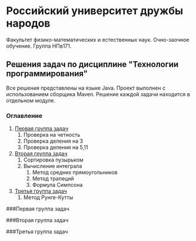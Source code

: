# Российский университет дружбы народов
Факультет физико-математических и естественных наук. Очно-заочное обучение. Группа НПв171.

## Решения задач по дисциплине "Технологии программирования"
Все решения представлены на языке Java. Проект выполнен с использованием сборщика Maven. Решение каждой задачи находится в отдельном модуле.

### Оглавление

1. [Первая группа задач](#Первая-группа-задач)
    1. Проверка на четность
    2. Проверка деления на 3
    3. Проверка деления на 5,11
2. [Вторая группа задач](#Вторая-группа-задач)
    1. Сортировка пузырьком
    2. Вычисление интеграла
        1. Метод средних прямоугольников
        2. Метод трапеций
        3. Формула Симпсона
3. [Третья группа задач](#Третья-группа-задач)
    1. Метод Рунге-Кутты

###Первая группа задач

###Вторая группа задач

###Третья группа задач